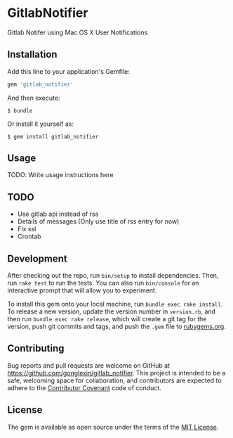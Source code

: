 # GitlabNotifier

Gitlab Notifer using Mac OS X User Notifications

## Installation

Add this line to your application's Gemfile:

```ruby
gem 'gitlab_notifier'
```

And then execute:

    $ bundle

Or install it yourself as:

    $ gem install gitlab_notifier

## Usage

TODO: Write usage instructions here

## TODO

* Use gitlab api instead of rss
* Details of messages (Only use title of rss entry for now)
* Fix ssl
* Crontab

## Development

After checking out the repo, run `bin/setup` to install dependencies. Then, run `rake test` to run the tests. You can also run `bin/console` for an interactive prompt that will allow you to experiment.

To install this gem onto your local machine, run `bundle exec rake install`. To release a new version, update the version number in `version.rb`, and then run `bundle exec rake release`, which will create a git tag for the version, push git commits and tags, and push the `.gem` file to [rubygems.org](https://rubygems.org).

## Contributing

Bug reports and pull requests are welcome on GitHub at https://github.com/gonglexin/gitlab_notifier. This project is intended to be a safe, welcoming space for collaboration, and contributors are expected to adhere to the [Contributor Covenant](contributor-covenant.org) code of conduct.


## License

The gem is available as open source under the terms of the [MIT License](http://opensource.org/licenses/MIT).

